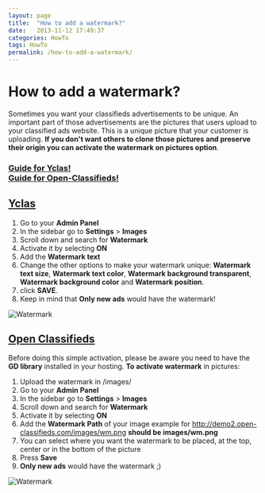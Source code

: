```yaml
---
layout: page
title:  "How to add a watermark?"
date:   2013-11-12 17:49:37
categories: HowTo
tags: HowTo
permalink: /how-to-add-a-watermark/
---
```

# How to add a watermark?

Sometimes you want your classifieds advertisements to be unique. An important part of those advertisements are the pictures that users upload to your classified ads website. This is a unique picture that your customer is uploading. **If you don't want others to clone those pictures and preserve their origin you can activate the watermark on pictures option**.

### [Guide for Yclas!](#yc) <br>[Guide for Open-Classifieds!](#oc)


## <a name="yc"></a>[Yclas](http://yclas.com/)

1. Go to your **Admin Panel**
2. In the sidebar go to **Settings** > **Images**
3. Scroll down and search for **Watermark**
4. Activate it by selecting **ON**
5. Add the **Watermark text**
6. Change the other options to make your watermark unique: **Watermark text size**, **Watermark text color**, **Watermark background transparent**, **Watermark background color** and **Watermark position**.
7. click **SAVE**.
8. Keep in mind that **Only new ads** would have the watermark!

![Watermark](http://docs.yclas.com/images/watermark2.png)


## <a name="oc"></a>[Open Classifieds](http://open-classifieds.com)

Before doing this simple activation, please be aware you need to have the **GD library** installed in your hosting. **To activate watermark** in pictures: 

1. Upload the watermark in /images/
2. Go to your **Admin Panel**
3. In the sidebar go to **Settings** > **Images**
4. Scroll down and search for **Watermark**
5. Activate it by selecting **ON**
6. Add the **Watermark Path** of your image example for http://demo2.open-classifieds.com/images/wm.png **should be images/wm.png**
7. You can select where you want the watermark to be placed, at the top, center or in the bottom of the picture
8. Press **Save**
9. **Only new ads** would have the watermark ;)

![Watermark](http://open-classifieds.com/wp-content/uploads/2013/11/Watermark.png)

<!--title: How to add a watermark?
link: http://open-classifieds.com/2013/11/12/how-to-add-a-watermark/
author: admin
description: 
post_id: 10151
created: 2013/11/12 18:49:37
created_gmt: 2013/11/12 17:49:37
comment_status: open
post_name: how-to-add-a-watermark
status: publish
post_type: post-->